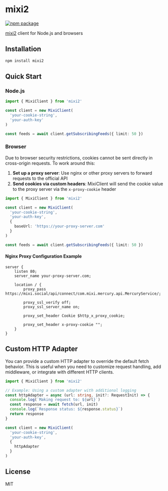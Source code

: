 # mixi2
[![npm package](https://img.shields.io/npm/v/mixi2.svg)](https://www.npmjs.com/package/mixi2)

[mixi2](https://mixi.social/) client for Node.js and browsers

## Installation

```bash
npm install mixi2
```

## Quick Start

### Node.js

```typescript
import { MixiClient } from 'mixi2'

const client = new MixiClient(
  'your-cookie-string',
  'your-auth-key'
)

const feeds = await client.getSubscribingFeeds({ limit: 50 })
```

### Browser

Due to browser security restrictions, cookies cannot be sent directly in cross-origin requests. To work around this:

1. **Set up a proxy server**: Use nginx or other proxy servers to forward requests to the official API
2. **Send cookies via custom headers**: MixiClient will send the cookie value to the proxy server via the `x-proxy-cookie` header

```typescript
import { MixiClient } from 'mixi2'

const client = new MixiClient(
  'your-cookie-string',
  'your-auth-key',
  {
    baseUrl: 'https://your-proxy-server.com'
  }
)

const feeds = await client.getSubscribingFeeds({ limit: 50 })
```

#### Nginx Proxy Configuration Example

```nginx
server {
    listen 80;
    server_name your-proxy-server.com;

    location / {
        proxy_pass https://mixi.social/api/connect/com.mixi.mercury.api.MercuryService/;

        proxy_ssl_verify off;
        proxy_ssl_server_name on;

        proxy_set_header Cookie $http_x_proxy_cookie;

        proxy_set_header x-proxy-cookie "";
    }
}
```

## Custom HTTP Adapter

You can provide a custom HTTP adapter to override the default fetch behavior. This is useful when you need to customize request handling, add middleware, or integrate with different HTTP clients.

```typescript
import { MixiClient } from 'mixi2'

// Example: Using a custom adapter with additional logging
const httpAdapter = async (url: string, init?: RequestInit) => {
  console.log(`Making request to: ${url}`)
  const response = await fetch(url, init)
  console.log(`Response status: ${response.status}`)
  return response
}

const client = new MixiClient(
  'your-cookie-string',
  'your-auth-key',
  {
    httpAdapter
  }
)
```

## License

MIT
